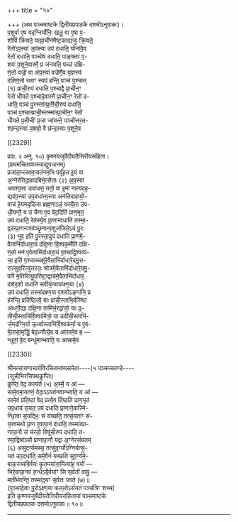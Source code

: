 +++
title = "१०"

+++
(अथ पञ्चमाष्टके द्वितीयप्रपाठके दशमोऽनुवाकः)।  
प॒शुर्वा ए॒ष यद॒ग्निर्योनिः॒ खलु॒ वा ए॒षा प॒-  
शोर्वि क्रि॑यते॒ यत्प्रा॒चीन॑मैष्ट॒काद्यजुः॑ क्रि॒यते॒  
रेतो॑ऽप॒स्या॑ अ॒प॑स्या उप॑ दधाति॒ योना॑वे॒व  
रेतो॑ दधाति॒ पञ्चोष॑ दधाति॒ पाङ्क्ताः॑ प॒-  
शवः॑ प॒शूने॒वास्मै॒ प्र ज॑नयति॒ पच्ञ॑ दक्षि-  
ण॒तो वज्रो॒ वा अ॑प॒स्या॑ वज्रे॑णै॒व य॒ज्ञस्य॑  
दक्षिण॒तो रक्षाꣳ स्यप॑ हन्ति॒ पञ्च॑ प॒श्चात्  
(१) प्राची॒रुप॑ दधाति प॒श्चाद्वै प्रा॒चीन॒ꣳ  
रेतो॑ धीयते प॒श्चादे॒वास्मै॑ प्रा॒चीन॒ꣳ रेतो॑ द-  
धाति॒ पञ्च॑ पु॒रस्ता॑त्प्र॒तीची॒रुप॑ दधाति॒  
पञ्च॑ प॒श्चात्प्राची॒स्तस्मा॑त्प्रा॒चीन॒ꣳ रेतो॑  
धीयते प्र॒तीचीः॑ प्र॒जा जा॑यन्ते॒ पञ्चो॑त्तर॒त-  
श्छ॑न्द॒स्याः॑ प॒शवो॒ वै छ॑न्द॒स्याः प॒शूने॒व

[[2329]]

प्रपा. २ अनु. १०) कृष्णयजुर्वेदीयतैत्तिरीयसंहिता।  
(प्रथमचितावपस्याद्युपधानम्)  
प्रजा॑ता॒न्त्स्वमा॒यत॑नम॒भि पर्यू॑हत इ॒यं वा  
अ॒ग्नेर॑तिदा॒हादबिभे॒त्सैताः (२) अ॒प॒स्या॑  
अपश्य॒त्ता उपा॑धत्त॒ ततो॒ वा इ॒मां नात्य॑दह॒-  
द्यद॑प॒स्या॑ उप॒दधा॑त्य॒स्या अन॑तिदाहायो॒-  
वाच॑ हे॒यमद॒दित्स ब्रह्म॒णाऽन्नं॒ यस्यै॒ता उ॑प-  
धी॒यन्तै॒ य उ॑ चैना ए॒वं वेद॒दिति॑ प्राण॒मृत॒  
उप॑ दधाति॒ रेत॑स्ये॒व प्रा॒णान्द॑धाति तस्मा॒-  
द्वद॑न्प्रा॒णन्पश्य॑ञ्छृ॒ण्वन्प॒शुज॑जिते॒ऽयं पु॒रः  
(३) भुव॒ इति॑ पु॒रस्ता॒दुप॑ दधाति प्रा॒णमे॒-  
वैताभि॑र्दाधारा॒यं द॑क्षि॒णा वि॒श्वक॒र्मेति॑ दक्षि-  
ण॒तो मन॑ ए॒वेताभि॑र्दाधारा॒यं प॒श्चाद्वि॒श्वव्य॑-  
चा॒ इति॑ प॒श्चाच्चक्षु॑रे॒वैताभि॑र्दाधारे॒दमु॒त्त-  
रात्सुव॒रित्यु॑त्तरतः॒ श्रोत्र॑मे॒वैतामि॑र्दाधारे॒यमु॒-  
परि॑ म॒तिरित्यु॒परि॑ष्टा॒द्वाच॑मे॒वैताभि॑र्दाधार॒  
दश॑द॒शो दधाति सवीयं॒त्वाया॑क्ष्ण॒या (४)  
उप॑ दधाति॒ तस्मा॑दक्ष्ण॒या प॒शवोऽङ्गा॑नि॒ प्र  
ह॑रन्ति॒ प्रति॑ष्ठित्यै॒ याः प्राची॒स्ताभि॒र्वसि॑ष्ठ  
आर्ध्नो॒द्या द॑क्षि॒णा तामि॑र्भ॒रद्वा॑जो॒ याः प्र॒-  
तीची॒स्ताभि॑र्वि॒श्वामि॑त्रो॒ या उदी॑ची॒स्ताभि॑-  
र्ज॒मद॑ग्नि॒र्या ऊ॒र्ध्वास्ताभि॑र्वि॒श्वक॑र्मा॒ य ए॒व-  
मे॒तासा॒मृद्धिं॒ बेद॒र्ध्नोत्ये॒व य आ॑सामे॒वं ब॒ —  
न्धुतां॒ वे॒द बन्धु॑मान्भवति॒ य आसामे॒वं

[[2330]]

श्रीमत्सायणाचार्यविरचितभाष्यसमेता----(५ पञ्चमकाण्डे----  
(सूचीभिरसिपथकॢप्तिः)  
कॢप्तिं॒ वेद॒ कल्प॑ते (५) अ॒स्मै॒ य आ॑ —  
सामे॒वमा॒यत॑नं॒ वेदा॒ऽऽयत॑नवान्भवति॒ य आ॑ —  
सामे॒वं प्र॑ति॒ष्ठां वेद॒ प्रत्ये॒व ति॑ष्ठति प्राण॒भृत॑  
उप॒धाय॑ सं॒यत॒ उप॑ दधाति प्रा॒णाने॒वास्मि॑-  
न्धि॒त्वा सं॒यद्भिः॒ सं य॑च्छति॒ तत्सं॒यता॑ꣳ सं-  
य॒त्त्वमथो॑ प्रा॒ण ए॒वापा॒नं द॑धाति॒ तस्मा॑त्प्रा-  
णापा॒नौ सं च॑रतो॒ विषू॑ची॒रुप॑ दधाति॒ त-  
स्मा॒द्विष्व॑ञ्चौ प्राणापा॒नौ यद्वा अ॒ग्नेरसं॑यतम्  
(६) असु॑दर्ग्यमस्य॒ तत्सु॑व॒र्ग्यो॑ऽग्निर्यत्सं॒-  
यत॑ उप॒दधा॑ति॒ समे॒वैनं॑ यच्छति सुव॒र्ग्य॑मे॒-  
बाक॒स्त्र्यवि॒र्वयः॑ कृ॒तमया॑ना॒मित्या॑ह॒ वयो॑ —  
भिरे॒वाया॒नव॑ रु॒न्धेऽयै॒र्वया॑ꣳ सि स॒र्वतो॑ वायु॒ —  
मती॑र्भवन्ति॒ तस्मा॑द॒यꣳ स॒र्वतः पवते (७)॥  
(प॒ञ्चादे॒ताः पु॒रोऽक्ष्ण॒या कल्प॒तेऽसं॑यतं पञ्च॑त्रिꣳ शच्च)  
इति कृष्णयजुर्वेदीयतैत्तिरीयसंहितायां पञ्चमाष्टके  
द्वितीयप्रपाठक दशमोऽनुवाकः॥ १०॥
___________
